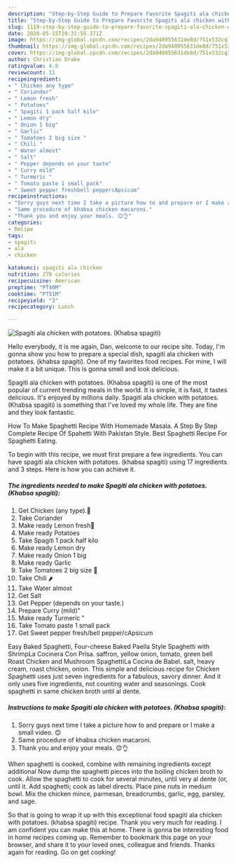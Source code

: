 ```yaml
---
description: "Step-by-Step Guide to Prepare Favorite Spagiti ala chicken with potatoes. (Khabsa spagiti)"
title: "Step-by-Step Guide to Prepare Favorite Spagiti ala chicken with potatoes. (Khabsa spagiti)"
slug: 1119-step-by-step-guide-to-prepare-favorite-spagiti-ala-chicken-with-potatoes-khabsa-spagiti
date: 2020-05-15T10:31:55.371Z
image: https://img-global.cpcdn.com/recipes/2da940955631de8d/751x532cq70/spagiti-ala-chicken-with-potatoes-khabsa-spagiti-recipe-main-photo.jpg
thumbnail: https://img-global.cpcdn.com/recipes/2da940955631de8d/751x532cq70/spagiti-ala-chicken-with-potatoes-khabsa-spagiti-recipe-main-photo.jpg
cover: https://img-global.cpcdn.com/recipes/2da940955631de8d/751x532cq70/spagiti-ala-chicken-with-potatoes-khabsa-spagiti-recipe-main-photo.jpg
author: Christian Drake
ratingvalue: 4.8
reviewcount: 11
recipeingredient:
- " Chicken any type"
- " Coriander"
- " Lemon fresh"
- " Potatoes"
- " Spagiti 1 pack half kilo"
- " Lemon dry"
- " Onion 1 big"
- " Garlic"
- " Tomatoes 2 big size "
- " Chili "
- " Water almost"
- " Salt"
- " Pepper depends on your taste"
- " Curry mild"
- " Turmeric "
- " Tomato paste 1 small pack"
- " Sweet pepper freshbell peppercApsicum"
recipeinstructions:
- "Sorry guys next time I take a picture how to and prepare or I make a small video. 😊"
- "Same procedure of khabsa chicken macaroni."
- "Thank you and enjoy your meals. 😊👌"
categories:
- Recipe
tags:
- spagiti
- ala
- chicken

katakunci: spagiti ala chicken 
nutrition: 279 calories
recipecuisine: American
preptime: "PT40M"
cooktime: "PT51M"
recipeyield: "3"
recipecategory: Lunch

---
```



![Spagiti ala chicken with potatoes. (Khabsa spagiti)](https://img-global.cpcdn.com/recipes/2da940955631de8d/751x532cq70/spagiti-ala-chicken-with-potatoes-khabsa-spagiti-recipe-main-photo.jpg)

Hello everybody, it is me again, Dan, welcome to our recipe site. Today, I'm gonna show you how to prepare a special dish, spagiti ala chicken with potatoes. (khabsa spagiti). One of my favorites food recipes. For mine, I will make it a bit unique. This is gonna smell and look delicious.

Spagiti ala chicken with potatoes. (Khabsa spagiti) is one of the most popular of current trending meals in the world. It is simple, it is fast, it tastes delicious. It's enjoyed by millions daily. Spagiti ala chicken with potatoes. (Khabsa spagiti) is something that I've loved my whole life. They are fine and they look fantastic.

How To Make Spaghetti Recipe With Homemade Masala. A Step By Step Complete Recipe Of Spahetti With Pakistan Style. Best Spaghetti Recipe For Spaghetti Eating.


To begin with this recipe, we must first prepare a few ingredients. You can have spagiti ala chicken with potatoes. (khabsa spagiti) using 17 ingredients and 3 steps. Here is how you can achieve it.

<!--inarticleads1-->

##### The ingredients needed to make Spagiti ala chicken with potatoes. (Khabsa spagiti):

1. Get  Chicken (any type).🐔
1. Take  Coriander
1. Make ready  Lemon fresh🍋
1. Make ready  Potatoes
1. Take  Spagiti 1 pack half kilo
1. Make ready  Lemon dry
1. Make ready  Onion 1 big
1. Make ready  Garlic
1. Take  Tomatoes 2 big size 🍅
1. Take  Chili 🌶
1. Take  Water almost
1. Get  Salt
1. Get  Pepper (depends on your taste.)
1. Prepare  Curry (mild)&#34;
1. Make ready  Turmeric &#34;
1. Take  Tomato paste 1 small pack
1. Get  Sweet pepper fresh/bell pepper/cApsicum


Easy Baked Spaghetti, Four-cheese Baked Paella Style Spaghetti with ShrimpLa Cocinera Con Prisa. saffron, yellow onion, tomato, green bell Roast Chicken and Mushroom SpaghettiLa Cocina de Babel. salt, heavy cream, roast chicken, onion. This simple and delicious recipe for Chicken Spaghetti uses just seven ingredients for a fabulous, savory dinner. And it only uses five ingredients, not counting water and seasonings. Cook spaghetti in same chicken broth until al dente. 

<!--inarticleads2-->

##### Instructions to make Spagiti ala chicken with potatoes. (Khabsa spagiti):

1. Sorry guys next time I take a picture how to and prepare or I make a small video. 😊
1. Same procedure of khabsa chicken macaroni.
1. Thank you and enjoy your meals. 😊👌


When spaghetti is cooked, combine with remaining ingredients except additional Now dump the spaghetti pieces into the boiling chicken broth to cook. Allow the spaghetti to cook for several minutes, until very al dente (or, until it. Add spaghetti; cook as label directs. Place pine nuts in medium bowl. Mix the chicken mince, parmesan, breadcrumbs, garlic, egg, parsley, and sage. 

So that is going to wrap it up with this exceptional food spagiti ala chicken with potatoes. (khabsa spagiti) recipe. Thank you very much for reading. I am confident you can make this at home. There is gonna be interesting food in home recipes coming up. Remember to bookmark this page on your browser, and share it to your loved ones, colleague and friends. Thanks again for reading. Go on get cooking!
